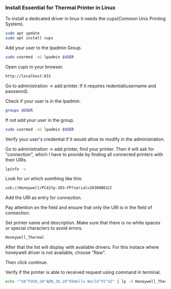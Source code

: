 ### Install Essential for Thermal Printer in Linux ###

To install a dedicated driver in linux it needs the cups(Common Unix Printing System).

```bash
sudo apt update
sudo apt install cups
```

Add your user to the lpadmin Group.

```bash
sudo usermod -aG lpadmin $USER
```

Open cups in your browser.

```bash
http://localhost:631
```

Go to administration -> add printer.
If it requires redential(username and password).

Check if your user is in the lpadmin.

```bash
groups $USER
```

If not add your user in the group.

```bash
sudo usermod -aG lpadmin $USER
```

Verify your user's credential if it would allow to modify in the administration.

Go to administration -> add printer, find your printer.
Then it will ask for "connection", which I have to provide by finding all connected printers with their URIs.

```bash
lpinfo -v
```

Look for uri which somthing like this:

```bash
usb://Honeywell/PC42tp-203-FP?serial=20300B01CC
```

Add the URI as entry for connection.

Pay attention on the field and ensure that only the URI is in the field of connection.

Set printer name and description.
Make sure that there is no white spaces or special characters to avoid errors.

```bash
Honeywell_Thermal
```

After that the list will display with available drivers.
For this instace where honeywell driver is not available, choose "Raw".

Then click continue.

Verify if the printer is able to received request using command in terminal.

```bash
echo "^XA^FO50,50^ADN,36,20^FDHello World^FS^XZ" | lp -d Honeywell_Thermal
```
